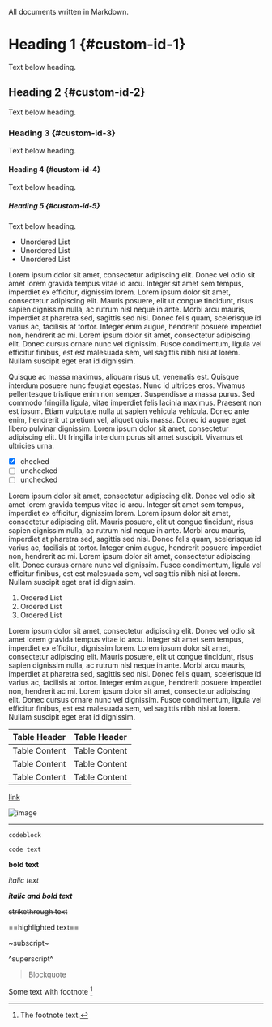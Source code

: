 All documents written in Markdown.

# Heading 1 {#custom-id-1}

Text below heading.

## Heading 2 {#custom-id-2}

Text below heading.

### Heading 3 {#custom-id-3}

Text below heading.

#### Heading 4 {#custom-id-4}

Text below heading.

##### Heading 5 {#custom-id-5}

Text below heading.

- Unordered List
- Unordered List
- Unordered List

Lorem ipsum dolor sit amet, consectetur adipiscing elit. Donec vel odio sit amet lorem gravida tempus vitae id arcu.
Integer sit amet sem tempus, imperdiet ex efficitur, dignissim lorem. Lorem ipsum dolor sit amet, consectetur adipiscing
elit. Mauris posuere, elit ut congue tincidunt, risus sapien dignissim nulla, ac rutrum nisl neque in ante. Morbi arcu
mauris, imperdiet at pharetra sed, sagittis sed nisi. Donec felis quam, scelerisque id varius ac, facilisis at tortor.
Integer enim augue, hendrerit posuere imperdiet non, hendrerit ac mi. Lorem ipsum dolor sit amet, consectetur adipiscing
elit. Donec cursus ornare nunc vel dignissim. Fusce condimentum, ligula vel efficitur finibus, est est malesuada sem,
vel sagittis nibh nisi at lorem. Nullam suscipit eget erat id dignissim.

Quisque ac massa maximus, aliquam risus ut, venenatis est. Quisque interdum posuere nunc feugiat egestas. Nunc id
ultrices eros. Vivamus pellentesque tristique enim non semper. Suspendisse a massa purus. Sed commodo fringilla ligula,
vitae imperdiet felis lacinia maximus. Praesent non est ipsum. Etiam vulputate nulla ut sapien vehicula vehicula. Donec
ante enim, hendrerit ut pretium vel, aliquet quis massa. Donec id augue eget libero pulvinar dignissim. Lorem ipsum
dolor sit amet, consectetur adipiscing elit. Ut fringilla interdum purus sit amet suscipit. Vivamus et ultricies urna.

- [x] checked
- [ ] unchecked
- [ ] unchecked

Lorem ipsum dolor sit amet, consectetur adipiscing elit. Donec vel odio sit amet lorem gravida tempus vitae id arcu.
Integer sit amet sem tempus, imperdiet ex efficitur, dignissim lorem. Lorem ipsum dolor sit amet, consectetur adipiscing
elit. Mauris posuere, elit ut congue tincidunt, risus sapien dignissim nulla, ac rutrum nisl neque in ante. Morbi arcu
mauris, imperdiet at pharetra sed, sagittis sed nisi. Donec felis quam, scelerisque id varius ac, facilisis at tortor.
Integer enim augue, hendrerit posuere imperdiet non, hendrerit ac mi. Lorem ipsum dolor sit amet, consectetur adipiscing
elit. Donec cursus ornare nunc vel dignissim. Fusce condimentum, ligula vel efficitur finibus, est est malesuada sem,
vel sagittis nibh nisi at lorem. Nullam suscipit eget erat id dignissim.

1. Ordered List
2. Ordered List
3. Ordered List

Lorem ipsum dolor sit amet, consectetur adipiscing elit. Donec vel odio sit amet lorem gravida tempus vitae id arcu.
Integer sit amet sem tempus, imperdiet ex efficitur, dignissim lorem. Lorem ipsum dolor sit amet, consectetur adipiscing
elit. Mauris posuere, elit ut congue tincidunt, risus sapien dignissim nulla, ac rutrum nisl neque in ante. Morbi arcu
mauris, imperdiet at pharetra sed, sagittis sed nisi. Donec felis quam, scelerisque id varius ac, facilisis at tortor.
Integer enim augue, hendrerit posuere imperdiet non, hendrerit ac mi. Lorem ipsum dolor sit amet, consectetur adipiscing
elit. Donec cursus ornare nunc vel dignissim. Fusce condimentum, ligula vel efficitur finibus, est est malesuada sem,
vel sagittis nibh nisi at lorem. Nullam suscipit eget erat id dignissim.

| Table Header  | Table Header  |
|---------------|---------------| 
| Table Content | Table Content | 
| Table Content | Table Content | 
| Table Content | Table Content |

[link](link)

![image](image)


---

```
codeblock
```

`code text`

**bold text**

*italic text*

***italic and bold text***

~~strikethrough text~~

==highlighted text==

~subscript~

^superscript^

> Blockquote

Some text with footnote [^1]

[^1]: The footnote text.